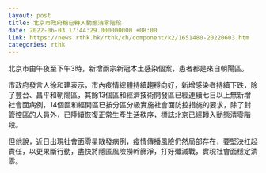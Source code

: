 ```yaml
---
layout: post
title: 北京市政府稱已轉入動態清零階段
date: 2022-06-03 17:44:29.000000000 +08:00
link: https://news.rthk.hk/rthk/ch/component/k2/1651480-20220603.htm
categories: rthk
---
```


北京市由午夜至下午3時，新增兩宗新冠本土感染個案，患者都是來自朝陽區。

市政府發言人徐和建表示，市內疫情總體持續趨穩向好，新增感染者持續下跌，除了豐台、昌平和朝陽區，其餘13個區和經濟技術開發區已經連續七日以上無新增社會面病例，14個區和經開區已按分區分級實施社會面防控措施的要求，除了封管控區的人員外，已陸續恢復正常生產生活秩序，標誌北京已經轉入動態清零階段。

但他說，近日出現社會面零星散發病例，疫情傳播風險仍然局部存在，要堅決扛起責任，以更果斷行動，盡快將隱匿風險撈幹篩淨，打好殲滅戰，實現社會面穩定清零。

